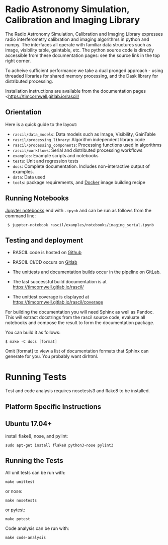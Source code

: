 
Radio Astronomy Simulation, Calibration and Imaging Library
===========================================================

The Radio Astronomy Simulation, Calibration and Imaging Library
expresses radio interferometry calibration and imaging algorithms in
python and numpy. The interfaces all operate with familiar data structures
such as image, visibility table, gaintable, etc. The python source
code is directly accessible from these documentation pages: see the
source link in the top right corner.

To acheive sufficient performance we take a dual pronged approach -
using threaded libraries for shared memory processing, and the Dask
library for distributed processing.

Installation instructions are available from the documentation pages <https://timcornwell.gitlab.io/rascil/

Orientation
-----------

Here is a quick guide to the layout:

  * `rascil/data_models`: Data models such as Image, Visibility, GainTable
  * `rascil/processing_library`: Algorithm independent library code
  * `rascil/processing_components`: Processing functions used in algorithms
  * `rascil/workflows`: Serial and distributed processing workflows
  * `examples`: Example scripts and notebooks
  * `tests`: Unit and regression tests
  * `docs`: Complete documentation. Includes non-interactive output of examples.
  * `data`: Data used
  * `tools`: package requirements, and [Docker](https://www.docker.com/) image building recipe

Running Notebooks
-----------------

[Jupyter notebooks](http://jupyter.org/) end with `.ipynb` and can be run as follows from the
command line:

     $ jupyter-notebook rascil/examples/notebooks/imaging_serial.ipynb
     
Testing and deployment
----------------------

  * RASCIL code is hosted on [Github](https://github.com/SKA-ScienceDataProcessor/rascil)

  * RASCIL CI/CD occurs on  [Gitlab](https://gitlab.com/timcornwell/rascil)

  * The unittests and documentation builds occur in the pipeline on GitLab. 

  * The last successful build documentation is at https://timcornwell.gitlab.io/rascil/
    
  * The unittest coverage is displayed at https://timcornwell.gitlab.io/rascil/coverage
    
For building the documentation you will need Sphinx as well as
Pandoc. This will extract docstrings from the rascil source code,
evaluate all notebooks and compose the result to form the
documentation package.

You can build it as follows:

    $ make -C docs [format]

Omit [format] to view a list of documentation formats that Sphinx can
generate for you. You probably want dirhtml.


Running Tests
=============

Test and code analysis requires nosetests3 and flake8 to be installed.


Platform Specific Instructions
------------------------------

Ubuntu 17.04+
-------------

install flake8, nose, and pylint:
```
sudo apt-get install flake8 python3-nose pylint3
```

Running the Tests
-----------------

All unit tests can be run with:
```
make unittest
```
or nose:
```
make nosetests
```
or pytest:
```
make pytest
```

Code analysis can be run with:
```
make code-analysis
```
